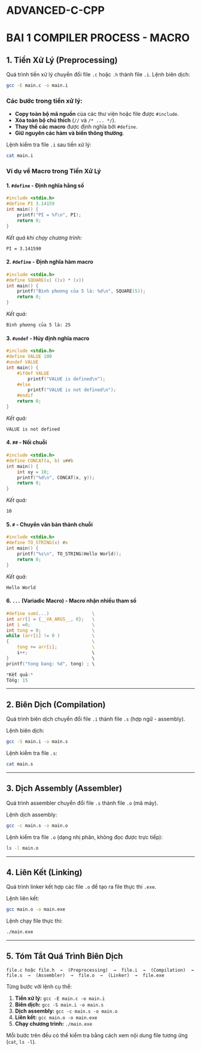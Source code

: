 # ADVANCED-C-CPP
#  BAI 1 COMPILER PROCESS - MACRO
</details>

## 1. Tiền Xử Lý (Preprocessing)
Quá trình tiền xử lý chuyển đổi file `.c` hoặc `.h` thành file `.i`. Lệnh biên dịch:
```sh
gcc -E main.c -o main.i
```
### Các bước trong tiền xử lý:
- **Copy toàn bộ mã nguồn** của các thư viện hoặc file được `#include`.
- **Xóa toàn bộ chú thích** (`//` và `/* ... */`).
- **Thay thế các macro** được định nghĩa bởi `#define`.
- **Giữ nguyên các hàm và biến thông thường**.

Lệnh kiểm tra file `.i` sau tiền xử lý:
```sh
cat main.i
```

### Ví dụ về Macro trong Tiền Xử Lý
#### 1. `#define` - Định nghĩa hằng số
```c
#include <stdio.h>
#define PI 3.14159
int main() {
    printf("PI = %f\n", PI);
    return 0;
}
```
*Kết quả khi chạy chương trình:*
```
PI = 3.141590
```

#### 2. `#define` - Định nghĩa hàm macro
```c
#include <stdio.h>
#define SQUARE(x) ((x) * (x))
int main() {
    printf("Bình phương của 5 là: %d\n", SQUARE(5));
    return 0;
}
```
*Kết quả:*
```
Bình phương của 5 là: 25
```

#### 3. `#undef` - Hủy định nghĩa macro
```c
#include <stdio.h>
#define VALUE 100
#undef VALUE
int main() {
    #ifdef VALUE
        printf("VALUE is defined\n");
    #else
        printf("VALUE is not defined\n");
    #endif
    return 0;
}
```
*Kết quả:*
```
VALUE is not defined
```

#### 4. `##` - Nối chuỗi
```c
#include <stdio.h>
#define CONCAT(a, b) a##b
int main() {
    int xy = 10;
    printf("%d\n", CONCAT(x, y));
    return 0;
}
```
*Kết quả:*
```
10
```

#### 5. `#` - Chuyển văn bản thành chuỗi
```c
#include <stdio.h>
#define TO_STRING(x) #x
int main() {
    printf("%s\n", TO_STRING(Hello World));
    return 0;
}
```
*Kết quả:*
```
Hello World
```

#### 6. `...` (Variadic Macro) - Macro nhận nhiều tham số
```c
#define sum(...)                \
int arr[] = {__VA_ARGS__, 0};   \
int i =0;                       \
int tong = 0;                   \
while (arr[i] != 0 )            \
{                               \
    tong += arr[i];             \         
    i++;                        \
}                               \   
printf("tong bang: %d", tong) ; \  

*Kết quả:*
Tổng: 15
```

---

## 2. Biên Dịch (Compilation)
Quá trình biên dịch chuyển đổi file `.i` thành file `.s` (hợp ngữ - assembly).

Lệnh biên dịch:
```sh
gcc -S main.i -o main.s
```
Lệnh kiểm tra file `.s`:
```sh
cat main.s
```

---

## 3. Dịch Assembly (Assembler)
Quá trình assembler chuyển đổi file `.s` thành file `.o` (mã máy).

Lệnh dịch assembly:
```sh
gcc -c main.s -o main.o
```
Lệnh kiểm tra file `.o` (dạng nhị phân, không đọc được trực tiếp):
```sh
ls -l main.o
```

---

## 4. Liên Kết (Linking)
Quá trình linker kết hợp các file `.o` để tạo ra file thực thi `.exe`.

Lệnh liên kết:
```sh
gcc main.o -o main.exe
```
Lệnh chạy file thực thi:
```sh
./main.exe
```

---

## 5. Tóm Tắt Quá Trình Biên Dịch

```
file.c hoặc file.h  →  (Preprocessing)  →  file.i  →  (Compilation)  →  file.s  →  (Assembler)  →  file.o  →  (Linker)  →  file.exe
```

Từng bước với lệnh cụ thể:
1. **Tiền xử lý:** `gcc -E main.c -o main.i`
2. **Biên dịch:** `gcc -S main.i -o main.s`
3. **Dịch assembly:** `gcc -c main.s -o main.o`
4. **Liên kết:** `gcc main.o -o main.exe`
5. **Chạy chương trình:** `./main.exe`

Mỗi bước trên đều có thể kiểm tra bằng cách xem nội dung file tương ứng (`cat`, `ls -l`).

